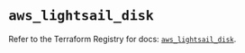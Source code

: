 # `aws_lightsail_disk`

Refer to the Terraform Registry for docs: [`aws_lightsail_disk`](https://registry.terraform.io/providers/hashicorp/aws/4.54.0/docs/resources/lightsail_disk).

